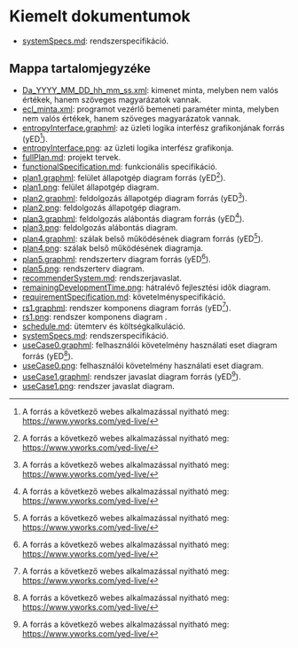 # Kiemelt dokumentumok
- [systemSpecs.md](systemSpecs.md): rendszerspecifikáció.

## Mappa tartalomjegyzéke

- [Da_YYYY_MM_DD_hh_mm_ss.xml](a_YYYY_MM_DD_hh_mm_ss.xml): kimenet minta, melyben nem valós értékek, hanem szöveges magyarázatok vannak.
- [ecl_minta.xml](ecl_minta.xml): programot vezérlő bemeneti paraméter minta, melyben nem valós értékek, hanem szöveges magyarázatok vannak.
- [entropyInterface.graphml](entropyInterface.graphml): az üzleti logika interfész grafikonjának forrás (yED[^1]).
- [entropyInterface.png](entropyInterface.png): az üzleti logika interfész grafikonja.
- [fullPlan.md](fullPlan.md): projekt tervek.
- [functionalSpecification.md](functionalSpecification.md): funkcionális specifikáció.
- [plan1.graphml](plan1.graphml): felület állapotgép diagram forrás (yED[^1]).
- [plan1.png](plan1.png): felület állapotgép diagram.
- [plan2.graphml](plan2.graphml): feldolgozás állapotgép diagram forrás (yED[^1]).
- [plan2.png](plan2.png): feldolgozás állapotgép diagram.
- [plan3.graphml](plan3.graphml): feldolgozás alábontás diagram forrás (yED[^1]).
- [plan3.png](plan3.png): feldolgozás alábontás diagram.
- [plan4.graphml](plan4.graphml): szálak belső működésének diagram forrás (yED[^1]).
- [plan4.png](plan4.png): szálak belső működésének diagramja.
- [plan5.graphml](plan5.graphml): rendszerterv diagram forrás (yED[^1]).
- [plan5.png](plan5.png): rendszerterv diagram.
- [recommenderSystem.md](recommenderSystem.md): rendszerjavaslat.
- [remainingDevelopmentTime.png](remainingDevelopmentTime.png): hátralévő fejlesztési idők diagram.
- [requirementSpecification.md](requirementSpecification.md): követelményspecifikáció.
- [rs1.graphml](rs1.graphml): rendszer komponens diagram forrás (yED[^1]).
- [rs1.png](rs1.png): rendszer komponens diagram .
- [schedule.md](schedule.md): ütemterv és költségkalkuláció.
- [systemSpecs.md](systemSpecs.md): rendszerspecifikáció.
- [useCase0.graphml](useCase0.graphml): felhasználói követelmény használati eset diagram forrás (yED[^1]).
- [useCase0.png](useCase0.png): felhasználói követelmény használati eset diagram.
- [useCase1.graphml](useCase0.graphml): rendszer javaslat diagram forrás (yED[^1]).
- [useCase1.png](useCase0.png): rendszer javaslat diagram.


[^1]: A forrás a következő webes alkalmazással nyitható meg: https://www.yworks.com/yed-live/
